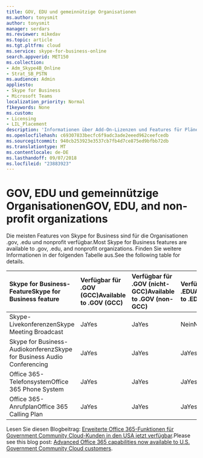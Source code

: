 ```yaml
---
title: GOV, EDU und gemeinnützige Organisationen
ms.author: tonysmit
author: tonysmit
manager: serdars
ms.reviewer: mikedav
ms.topic: article
ms.tgt.pltfrm: cloud
ms.service: skype-for-business-online
search.appverid: MET150
ms.collection:
- Adm_Skype4B_Online
- Strat_SB_PSTN
ms.audience: Admin
appliesto:
- Skype for Business
- Microsoft Teams
localization_priority: Normal
f1keywords: None
ms.custom:
- Licensing
- LIL_Placement
description: 'Informationen über Add-On-Lizenzen und Features für Pläne für GOV, EDU und gemeinnützige Organisationen. '
ms.openlocfilehash: c69307833becfc6f9adc3ade2eeed962ceefcedb
ms.sourcegitcommit: 940cb253923e3537cb7fb4d7ce875ed9bfbb72db
ms.translationtype: MT
ms.contentlocale: de-DE
ms.lasthandoff: 09/07/2018
ms.locfileid: "23883923"
---
```

# <a name="gov-edu-and-non-profit-organizations"></a><span data-ttu-id="c2caa-103">GOV, EDU und gemeinnützige Organisationen</span><span class="sxs-lookup"><span data-stu-id="c2caa-103">GOV, EDU, and non-profit organizations</span></span>

<span data-ttu-id="c2caa-104">Die meisten Features von Skype for Business sind für die Organisationen .gov, .edu und nonprofit verfügbar.</span><span class="sxs-lookup"><span data-stu-id="c2caa-104">Most Skype for Business features are available to .gov, .edu, and nonprofit organizations.</span></span> <span data-ttu-id="c2caa-105">Finden Sie weitere Informationen in der folgenden Tabelle aus.</span><span class="sxs-lookup"><span data-stu-id="c2caa-105">See the following table for details.</span></span>

|<span data-ttu-id="c2caa-106">**Skype for Business-Feature**</span><span class="sxs-lookup"><span data-stu-id="c2caa-106">**Skype for Business feature**</span></span>|<span data-ttu-id="c2caa-107">**Verfügbar für .GOV (GCC)**</span><span class="sxs-lookup"><span data-stu-id="c2caa-107">**Available to .GOV (GCC)**</span></span>|<span data-ttu-id="c2caa-108">**Verfügbar für .GOV (nicht-GCC)**</span><span class="sxs-lookup"><span data-stu-id="c2caa-108">**Available to .GOV (non-GCC)**</span></span>|<span data-ttu-id="c2caa-109">**Verfügbar für .EDU**</span><span class="sxs-lookup"><span data-stu-id="c2caa-109">**Available to .EDU**</span></span>|<span data-ttu-id="c2caa-110">**Verfügbar für gemeinnützige Organisationen**</span><span class="sxs-lookup"><span data-stu-id="c2caa-110">**Available to non-profit organizations**</span></span>|
|:-----|:-----|:-----|:-----|:-----|
|<span data-ttu-id="c2caa-111">Skype-Livekonferenzen</span><span class="sxs-lookup"><span data-stu-id="c2caa-111">Skype Meeting Broadcast</span></span>  <br/> |<span data-ttu-id="c2caa-112">Ja</span><span class="sxs-lookup"><span data-stu-id="c2caa-112">Yes</span></span>  <br/> |<span data-ttu-id="c2caa-113">Ja</span><span class="sxs-lookup"><span data-stu-id="c2caa-113">Yes</span></span>  <br/> |<span data-ttu-id="c2caa-114">Nein</span><span class="sxs-lookup"><span data-stu-id="c2caa-114">No</span></span>  <br/> |<span data-ttu-id="c2caa-115">Ja</span><span class="sxs-lookup"><span data-stu-id="c2caa-115">Yes</span></span>  <br/> |
|<span data-ttu-id="c2caa-116">Skype for Business-Audiokonferenz</span><span class="sxs-lookup"><span data-stu-id="c2caa-116">Skype for Business Audio Conferencing</span></span>  <br/> |<span data-ttu-id="c2caa-117">Ja</span><span class="sxs-lookup"><span data-stu-id="c2caa-117">Yes</span></span>  <br/> |<span data-ttu-id="c2caa-118">Ja</span><span class="sxs-lookup"><span data-stu-id="c2caa-118">Yes</span></span>  <br/> |<span data-ttu-id="c2caa-119">Ja</span><span class="sxs-lookup"><span data-stu-id="c2caa-119">Yes</span></span>  <br/> |<span data-ttu-id="c2caa-120">Ja</span><span class="sxs-lookup"><span data-stu-id="c2caa-120">Yes</span></span>  <br/> |
|<span data-ttu-id="c2caa-121">Office 365-Telefonsystem</span><span class="sxs-lookup"><span data-stu-id="c2caa-121">Office 365 Phone System</span></span>  <br/> |<span data-ttu-id="c2caa-122">Ja</span><span class="sxs-lookup"><span data-stu-id="c2caa-122">Yes</span></span>  <br/> |<span data-ttu-id="c2caa-123">Ja</span><span class="sxs-lookup"><span data-stu-id="c2caa-123">Yes</span></span>  <br/> |<span data-ttu-id="c2caa-124">Ja</span><span class="sxs-lookup"><span data-stu-id="c2caa-124">Yes</span></span>  <br/> |<span data-ttu-id="c2caa-125">Ja</span><span class="sxs-lookup"><span data-stu-id="c2caa-125">Yes</span></span>  <br/> |
|<span data-ttu-id="c2caa-126">Office 365-Anrufplan</span><span class="sxs-lookup"><span data-stu-id="c2caa-126">Office 365 Calling Plan</span></span>  <br/> |<span data-ttu-id="c2caa-127">Ja</span><span class="sxs-lookup"><span data-stu-id="c2caa-127">Yes</span></span>  <br/> |<span data-ttu-id="c2caa-128">Ja</span><span class="sxs-lookup"><span data-stu-id="c2caa-128">Yes</span></span>  <br/> |<span data-ttu-id="c2caa-129">Ja</span><span class="sxs-lookup"><span data-stu-id="c2caa-129">Yes</span></span>  <br/> |<span data-ttu-id="c2caa-130">Ja</span><span class="sxs-lookup"><span data-stu-id="c2caa-130">Yes</span></span>  <br/> |
   
<span data-ttu-id="c2caa-131">Lesen Sie diesen Blogbeitrag: [Erweiterte Office 365-Funktionen für Government Community Cloud-Kunden in den USA jetzt verfügbar](https://blogs.office.com/2017/01/17/advanced-office-365-capabilities-now-available-to-u-s-government-community-customers/).</span><span class="sxs-lookup"><span data-stu-id="c2caa-131">Please see this blog post: [Advanced Office 365 capabilities now available to U.S. Government Community Cloud customers](https://blogs.office.com/2017/01/17/advanced-office-365-capabilities-now-available-to-u-s-government-community-customers/).</span></span>